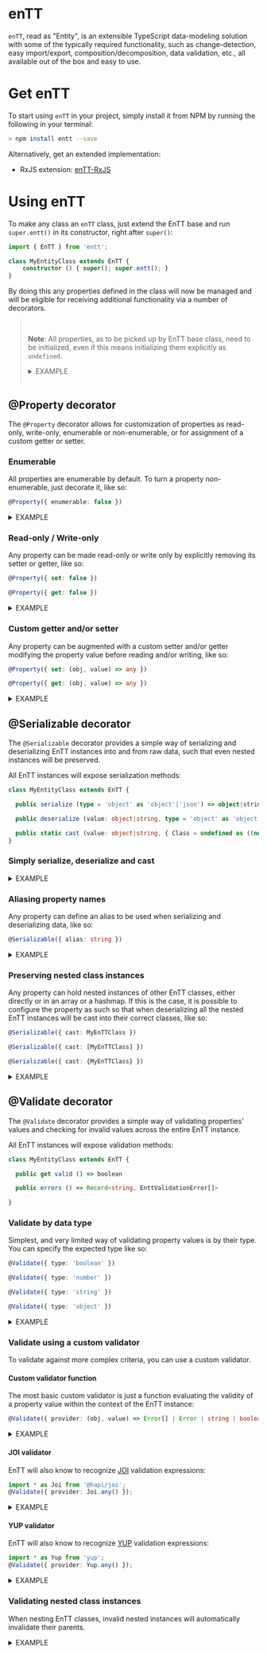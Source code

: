 enTT
======

```enTT```, read as "Entity", is an extensible TypeScript data-modeling solution with some of the typically required functionality, such as change-detection, easy import/export, composition/decomposition, data validation, etc., all available out of the box and easy to use.

# Get enTT

To start using ```enTT``` in your project, simply install it from NPM by running the following in your terminal:
 ```sh
 > npm install entt --save
 ```

Alternatively, get an extended implementation:
- RxJS extension: [enTT-RxJS](https://github.com/ofzza/enTT-RxJS)

# Using enTT

To make any class an ```enTT``` class, just extend the EnTT base and run ```super.entt()``` in its constructor, right after ```super()```:

```ts
import { EnTT } from 'entt';

class MyEntityClass extends EnTT {
    constructor () { super(); super.entt(); }
}
```

By doing this any properties defined in the class will now be managed and will be eligible for receiving additional functionality via a number of decorators.

> &nbsp;
>
> **Note**: All properties, as to be picked up by EnTT base class, need to be initialized, even if this means initializing them explicitly as ```undefined```.
> <details> <summary>EXAMPLE</summary>
>
> ```ts
> public invalid1;          // Won't get picked up by EnTT and won't be eligible to accept functionality via decorators
>
> public invalid2: string;  // Won't get picked up by EnTT and won't be eligible to accept functionality via decorators
>
> public valid1 = undefined as string;  // Valid EnTT property
>
> public valid2 = 'abcd' as string;     // Valid EnTT property
>
> public valid3 = 'abcd';               // Valid EnTT property
> ```
> </details>
> &nbsp;


## @Property decorator

The ```@Property``` decorator allows for customization of properties as read-only, write-only, enumerable or non-enumerable, or for assignment of a custom getter or setter.

### Enumerable

All properties are enumerable by default. To turn a property non-enumerable, just decorate it, like so:

```ts
@Property({ enumerable: false })
```

<details><summary>EXAMPLE</summary>

  ```ts
  import { EnTT, Property } from 'entt';

  class MyEntityClass extends EnTT {
    constructor () { super(); super.entt(); }

    @Property({ enumerable: true })
    public standard = 'default';

    @Property({ enumerable: true })
    public enumerable = 'enumerable';

    @Property({ enumerable: false })
    public nonenumerable = 'nonenumerable';
  }

  const instance = new MyEntityClass();
  console.log(Object.keys(instance)); // Outputs: "standard", "enumerable"
  ```
</details>

### Read-only / Write-only

Any property can be made read-only or write only by explicitly removing its setter or getter, like so:
```ts
@Property({ set: false })

@Property({ get: false })
```

<details><summary>EXAMPLE</summary>

  ```ts
  import { EnTT, Property } from 'entt';

  class MyEntityClass extends EnTT {
    constructor () { super(); super.entt(); }

    @Property({ set: false })
    public readonly = 'readonly';

    @Property({ get: false })
    public writeonly = 'writeonly';
  }

  const instance = new MyEntityClass();
  instance.readonly = 'value';    // Throws error
  console.log(instance.readonly)  // Outputs: "readonly"
  instance.writeonly = 'value';   // Accepts value
  console.log(instance.writeonly) // Outputs: undefined
  ```
</details>

### Custom getter and/or setter

Any property can be augmented with a custom setter and/or getter modifying the property value before reading and/or writing, like so:

```ts
@Property({ set: (obj, value) => any })

@Property({ get: (obj, value) => any })
```

<details><summary>EXAMPLE</summary>

  ```ts
  import { EnTT, Property } from 'entt';

  class MyPersonClass extends EnTT {
    constructor () { super(); super.entt(); }

    @Property({ set: (obj, value) => toTitleCase(value) })
    public firstName = undefined as string;

    @Property({ set: (obj, value) => toTitleCase(value) })
    public lastName = undefined as string;

    @Property({ get: (obj, value) => `${obj.firstName} ${obj.lastName}` })
    public fullName = undefined as string;
  }

  const instance = new MyPersonClass();
  instance.firstName = 'john';
  console.log(instance.firstName);  // Outputs: "John"
  instance.lastName = 'doe';
  console.log(instance.lastName);   // Outputs: "Doe"
  console.log(instance.fullName);   // Outputs: "John Doe"
  ```
</details>

## @Serializable decorator

The ```@Serializable``` decorator provides a simple way of serializing and deserializing EnTT instances into and from raw data, such that even nested instances will be preserved.

All EnTT instances will expose serialization methods:
```ts
class MyEntityClass extends EnTT {

  public serialize (type = 'object' as 'object'|'json') => object|string

  public deserialize (value: object|string, type = 'object' as 'object'|'json') => void

  public static cast (value: object|string, { Class = undefined as ((new() => EnTT) | (new() => EnTT)[] | Record<any, (new() => EnTT)>), type = 'object' as ('object'|'json') } = {}) => MyEntityClass
}
```

### Simply serialize, deserialize and cast

<details><summary>EXAMPLE</summary>

Without any customization, all properties can be serialized and deserialized:

```ts
  import { EnTT } from 'entt';

  class MyPersonClass extends EnTT {
    constructor () { super(); super.entt(); }

    public firstName = undefined as string;
    public lastName = undefined as string;
  }

  const instance = new MyPersonClass();
  instance.firstName = 'John';
  instance.lastName = 'Doe';

  const serialized = instance.serialize();
  console.log(serialized);  // Outputs: { firstName: "John", lastName: "Doe" }

  const deserialized = new MyPersonClass();
  deserialized.deserialize(serialized);
  console.log(deserialized.firstName);                  // Outputs: "John"
  console.log(deserialized.lastName);                   // Outputs: "Doe"

  const castSingle = MyPersonClass.cast(serialized);
  console.log(castSingle instanceof MyPersonClass)      // Outputs: true
  console.log(castSingle.firstName);                    // Outputs: "John"
  console.log(castSingle.lastName);                     // Outputs: "Doe"
  
  const castArray = MyPersonClass.cast([ serialized, serialized, serialized ], { Class: [MyPersonClass] });
  console.log(castArray[0] instanceof MyPersonClass)    // Outputs: true
  console.log(castArray[0].firstName);                  // Outputs: "John"
  console.log(castArray[0].lastName);                   // Outputs: "Doe" 
  
  const castHashmap = MyPersonClass.cast({ a: serialized, b: serialized, c: serialized }, { Class: {MyPersonClass} });
  console.log(castHashmap.a instanceof MyPersonClass)   // Outputs: true
  console.log(castHashmap.a.firstName);                 // Outputs: "John"
  console.log(castHashmap.a.lastName);                  // Outputs: "Doe"

  const castPromise = await MyPersonClass.cast(Promise.resolve(serialized));
  console.log(castPromise instanceof MyPersonClass)     // Outputs: true
  console.log(castPromise.firstName);                   // Outputs: "John"
  console.log(castPromise.lastName);                    // Outputs: "Doe"
```
</details>

### Aliasing property names

Any property can define an alias to be used when serializing and deserializing data, like so:

```ts
@Serializable({ alias: string })
```

<details><summary>EXAMPLE</summary>

```ts
  import { EnTT } from 'entt';

  class MyPersonClass extends EnTT {
    constructor () { super(); super.entt(); }

    @Serializable({ alias: 'first_name' })
    public firstName = undefined as string;
    
    @Serializable({ alias: 'last_name' })
    public lastName = undefined as string;
  }

  const instance = new MyPersonClass();
  instance.firstName = 'John';
  instance.lastName = 'Doe';

  const serialized = instance.serialize();
  console.log(serialized);  // Outputs: { first_name: "John", last_name: "Doe" }

  const deserialized = new MyPersonClass();
  deserialized.deserialize(serialized);
  console.log(deserialized.firstName);  // Outputs: "John"
  console.log(deserialized.lastName);   // Outputs: "Doe"

  const cast = MyPersonClass.cast(serialized);
  console.log(cast.firstName);          // Outputs: "John"
  console.log(cast.lastName);           // Outputs: "Doe" 
```
</details>

### Preserving nested class instances

Any property can hold nested instances of other EnTT classes, either directly or in an array or a hashmap. If this is the case, it is possible to configure the property as such so that when deserializing all the nested EnTT instances will be cast into their correct classes, like so:

```ts
@Serializable({ cast: MyEnTTClass })

@Serializable({ cast: [MyEnTTClass] })

@Serializable({ cast: {MyEnTTClass} })
```

<details><summary>EXAMPLE</summary>

```ts
  import { EnTT } from 'entt';

  class MyPersonClass extends EnTT {
    constructor (name?: string) {
      super(); super.entt();
      this.name = name;
    }

    public name = undefined as string;

    @Serializable({ cast: MyPersonClass })
    public spouse   = undefined as MyPersonClass;

    @Serializable({ cast: [MyPersonClass] })
    public siblings = [] as MyPersonClass[];

    @Serializable({ cast: {MyPersonClass} })
    public parents  = {
                        mother: undefined as MyPersonClass,
                        father: undefined as MyPersonClass
                      } as Record<string, MyPersonClass>;
  }

  const person = new MyPersonClass('John Doe');
  person.spouse = new MyPersonClass('Joanna Doe');
  person.siblings.push(
    new MyPersonClass('Jo Doe'),
    new MyPersonClass('Johnny Doe'),
    new MyPersonClass('Jay Doe')
  );
  person.parents.mother = new MyPersonClass('Joanna Doe Sr.');
  person.parents.father = new MyPersonClass('John Doe Sr.');

  const serialized = person.serialize();
  // Equals:
  // {
  //   name: "John Doe",
  //   spouse: {
  //     name: "Joanna Doe",
  //     siblings: [],
  //     parents: {}
  //   },
  //   siblings: [
  //     {
  //       name: "Jo Doe",
  //       siblings: [],
  //       parents: {}
  //     },
  //     {
  //       name: "Johnny Doe",
  //       siblings: [],
  //       parents: {}
  //     },
  //     {
  //       name: "Jay Doe",
  //       siblings: [],
  //       parents: {}
  //     }
  //   ],
  //   parents: {
  //     mother: {
  //       name: "Joanna Doe Sr.",
  //       siblings: [],
  //       parents: {}
  //     },
  //     father: {
  //       name: "John Doe Sr.",
  //       siblings: [],
  //       parents: {}
  //     }
  //   }
  // }

  const deserialized = new MyPersonClass();
  deserialized.deserialize(serialized);
  console.log(deserialized instanceof MyPersonClass);                 // Outputs: true
  console.log(deserialized.spouse instanceof MyPersonClass);          // Outputs: true
  console.log(deserialized.siblings[0] instanceof MyPersonClass);     // Outputs: true
  console.log(deserialized.siblings[1] instanceof MyPersonClass);     // Outputs: true
  console.log(deserialized.siblings[2] instanceof MyPersonClass);     // Outputs: true
  console.log(deserialized.parents.mother instanceof MyPersonClass);  // Outputs: true
  console.log(deserialized.parents.father instanceof MyPersonClass);  // Outputs: true

  const cast = MyPersonClass.cast(serialized);
  console.log(cast instanceof MyPersonClass);                 // Outputs: true
  console.log(cast.spouse instanceof MyPersonClass);          // Outputs: true
  console.log(cast.siblings[0] instanceof MyPersonClass);     // Outputs: true
  console.log(cast.siblings[1] instanceof MyPersonClass);     // Outputs: true
  console.log(cast.siblings[2] instanceof MyPersonClass);     // Outputs: true
  console.log(cast.parents.mother instanceof MyPersonClass);  // Outputs: true
  console.log(cast.parents.father instanceof MyPersonClass);  // Outputs: true
```
</details>

## @Validate decorator

The ```@Validate``` decorator provides a simple way of validating properties' values and checking for invalid values across the entire EnTT instance.

All EnTT instances will expose validation methods:

```ts
class MyEntityClass extends EnTT {

  public get valid () => boolean

  public errors () => Record<string, EnttValidationError[]>

}
```

### Validate by data type

Simplest, and very limited way of validating property values is by their type. You can specify the expected type like so:

```ts
@Validate({ type: 'boolean' })

@Validate({ type: 'number' })

@Validate({ type: 'string' })

@Validate({ type: 'object' })
```

<details><summary>EXAMPLE</summary>

```ts
  import { EnTT } from 'entt';

  class MyValidClass extends EnTT {
    constructor () { super(); super.entt(); }

    @Validate({ type: 'boolean' })
    aBoolean = false as boolean;

    @Validate({ type: 'number' })
    aNumber = 123 as number;

    @Validate({ type: 'string' })
    aString = 'abc' as string;

    @Validate({ type: 'object' })
    anObject = { } as object
  }

  const instance = new MyValidClass();
  console.log(instance.valid);  // Outputs: true
  console.log(instance.errors); // Outputs: {}
  
  instance.aBoolean = undefined;
  instance.aNumber = undefined;
  instance.aString = undefined;
  instance.anObject = undefined;

  console.log(instance.valid);  // Outputs: false
  console.log(instance.errors);
  // Outputs: {
  //    aBoolean: [
  //      new EnttValidationError({
  //        message: 'Value undefined is not of required type "boolean"!'
  //      })
  //    ]
  //    aNumber:  [
  //      new EnttValidationError({
  //        message: 'Value undefined is not of required type "number"!'
  //      })
  //    ]
  //    aString:  [
  //      new EnttValidationError({
  //        message: 'Value undefined is not of required type "string"!'
  //      })
  //    ]
  //    anObject: [
  //      new EnttValidationError({
  //        message: 'Value undefined is not of required type "object"!'
  //      })
  //    ]
  // }

```
</details>

### Validate using a custom validator

To validate against more complex criteria, you can use a custom validator.

#### Custom validator function

The most basic custom validator is just a function evaluating the validity of a property value within the context of the EnTT instance:

```ts
@Validate({ provider: (obj, value) => Error[] | Error | string | boolean }) });
```

<details><summary>EXAMPLE</summary>

```ts
  import { EnTT } from 'entt';

  class MyDatesClass extends EnTT {
    constructor () { super(); super.entt(); }

    // Validate year is within a predefined scope
    @Validate({ provider: (obj, value) => (value > 1900) && (value < 2100) })
    born = undefined as number;

    // Validate year is within dynamic scope and throw custom validation errors
    @Validate({
      provider: (obj, value) => {
        const errs = [];
        if (value < obj.born) {
          errs.push(new EnttValidationError({
            type:    'custom',
            message: 'Graduation year must be greater than birth date!',
            context: {}
          }));
        }
        if (value >= obj.born) {
          errs.push(new EnttValidationError({
            type:    'custom',
            message: 'Graduation year must be smaller than 2100!',
            context: {}
          }));
        }
        return errs;
      }
    })
    graduated = undefined as number;

  }

  const instance = new MyDatesClass();
  console.log(instance.valid);  // Outputs: false
  console.log(instance.errors);
  // Outputs: {
  //    born: [
  //      new EnttValidationError({
  //        message: 'Value undefined not allowed!'
  //      })
  //    ]  
  // }

  instance.born = 1800;
  console.log(instance.valid);  // Outputs: false
  console.log(instance.errors);
  // Outputs: {
  //    born: [
  //      new EnttValidationError({
  //        message: 'Value 1800 not allowed!'
  //      })
  //    ]
  // }

  instance.born = 1950;
  instance.graduated = 1949;
  console.log(instance.valid);  // Outputs: false
  console.log(instance.errors);
  // Outputs: {
  //    graduated: [
  //      new EnttValidationError({
  //        type: 'custom',
  //        message: 'Graduation year must be greater than birth date!'
  //      })
  //    ]
  // }

```
</details>

#### JOI validator

EnTT will also know to recognize [JOI](https://github.com/hapijs/joi) validation expressions:

```ts
import * as Joi from '@hapi/joi';
@Validate({ provider: Joi.any() });
```

<details><summary>EXAMPLE</summary>

```ts
  import { EnTT } from 'entt';

  class MyDatesClass extends EnTT {
    constructor () { super(); super.entt(); }

    // Validate year is within a predefined scope
    @Validate({ provider: Joi.number().strict().integer().min(1900).max(2100).required() })
    born = undefined as number;

    // Validate year is within dynamic scope and throw custom validation errors
    @Validate({ provider: Joi.number().strict().integer().min(Joi.ref('$.born')).max(2100).required() })
    graduated = undefined as number;

  }

  const instance = new MyDatesClass();
  console.log(instance.valid);  // Outputs: false
  console.log(instance.errors);
  // Outputs: {
  //    born: [
  //      new EnttValidationError({
  //        type: 'any.required',
  //        message: 'Value undefined is required'
  //      })
  //    ],  
  //    graduated: [
  //      new EnttValidationError({
  //        type: 'any.required',
  //        message: 'Value undefined is required'
  //      })
  //    ]  
  // }

  instance.born = 1800;
  console.log(instance.valid);  // Outputs: false
  console.log(instance.errors);
  // Outputs: {
  //    born: [
  //      new EnttValidationError({
  //        type: 'number.min',
  //        message: 'Value 1800 must be larger than or equal to 1900'
  //      })
  //    ],  
  //    graduated: [
  //      new EnttValidationError({
  //        type: 'any.required',
  //        message: 'Value undefined is required'
  //      })
  //    ]  
  // }

  instance.born = 1950;
  instance.graduated = 1949;
  console.log(instance.valid);  // Outputs: false
  console.log(instance.errors);
  // Outputs: {
  //    graduated: [
  //      new EnttValidationError({
  //        type: 'any.ref',
  //        message: 'Value 1949 limit references "ref:global:.born" which must be a number'
  //      })
  //    ]  
  // }

```
</details>

#### YUP validator

EnTT will also know to recognize [YUP](https://github.com/jquense/yup) validation expressions:

```ts
import * as Yup from 'yup';
@Validate({ provider: Yup.any() });
```

<details><summary>EXAMPLE</summary>

```ts
  import { EnTT } from 'entt';

  class MyDatesClass extends EnTT {
    constructor () { super(); super.entt(); }

    // Validate year is within a predefined scope
    @Validate({ provider: Yup.number().strict().integer().min(1900).max(2100).required() })
    born = undefined as number;

    // Validate year is within dynamic scope and throw custom validation errors
    @Validate({ provider: Yup.number().strict().integer().min(Yup.ref('$.born')).max(2100).required() })
    graduated = undefined as number;

  }

  const instance = new MyDatesClass();
  console.log(instance.valid);  // Outputs: false
  console.log(instance.errors);
  // Outputs: {
  //    born: [
  //      new EnttValidationError({
  //        type: 'required',
  //        message: 'Value undefined is a required field' 
  //      })
  //    ],  
  //    graduated: [
  //      new EnttValidationError({
  //        type: 'required',
  //        message: 'Value undefined is a required field'
  //      })
  //    ]  
  // }

  instance.born = 1800;
  console.log(instance.valid);  // Outputs: false
  console.log(instance.errors);
  // Outputs: {
  //    born: [
  //      new EnttValidationError({
  //        type: 'min',
  //        message: 'Value 1800 must be greater than or equal to 1900'
  //      })
  //    ],
  //    graduated: [
  //      new EnttValidationError({
  //        type: 'required',
  //        message: 'Value undefined is a required field'
  //      })
  //    ]  
  // }

  instance.born = 1950;
  instance.graduated = 1949;
  console.log(instance.valid);  // Outputs: false
  console.log(instance.errors);
  // Outputs: {
  //    graduated: [
  //      new EnttValidationError({
  //        type: 'min',
  //        message: 'Value 1949 must be greater than or equal to 1950'
  //      })
  //    ]  
  // }

```
</details>

### Validating nested class instances

When nesting EnTT classes, invalid nested instances will automatically invalidate their parents.

<details><summary>EXAMPLE</summary>

```ts
  import { EnTT } from 'entt';

  class MyNestedClass extends EnTT {
    constructor () { super(); super.entt(); }

    @Validate({ provider: Yup.number().strict().required() })
    aNumber = undefined as number;
  }

  class MyParentClass extends EnTT {
    constructor () { super(); super.entt(); }

    @Validate({ provider: Yup.boolean().strict().required() })
    aBoolean = undefined as boolean;

    nested = new MyNestedClass();
  }

  const instance = new MyParentClass();
  (instance as any).aBoolean = 'abc';
  ((instance as any).nested as any).aNumber = 'abc';
  console.log(instance.valid);  // Outputs: false
  console.log(instance.errors);
  // Outputs: {
  //    aBoolean: [
  //      new EnttValidationError({
  //        type: 'typeError',
  //        message: 'Value "abc" must be a `boolean` type, but the final value was: `"abc"`.'
  //      })
  //    ],  
  //    nested.aNumber: [
  //      new EnttValidationError({
  //        type: 'typeError',
  //        message: 'Value "abc" must be a `number` type, but the final value was: `"abc"`.'
  //      })
  //    ]  
  // }

```
</details>
